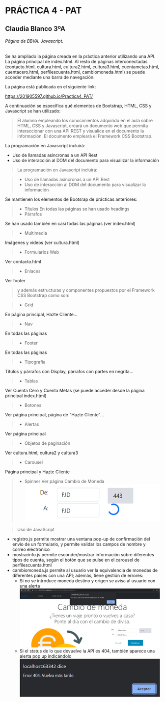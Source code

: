 # PRÁCTICA 4 - PAT
## Claudia Blanco 3ºA
###### Página de BBVA. Javascript. 

Se ha ampliado la página creada en la práctica anterior utilizando una API.
La página principal de index.html. Al resto de páginas interconectadas (contacto.html, cultura.html, cultura2.html, cultura3.html, cuentametas.html, cuentacero.html, perfilescuenta.html, cambiomoneda.html) se puede acceder mediante una barra de navegación.

La página está publicada en el siguiente link:

https://201905597.github.io/Practica4_PAT/

A continuación se especifica qué elementos de Bootstrap, HTML, CSS y Javascript se han utilizado:

> El alumno empleando los conocimientos adquirido en el aula sobre
HTML, CSS y Javascript, creará un documento web que permita
interaccionar con una API REST y visualice en el documento la información.
El documento empleará el Framework CSS Bootstrap.

La programación en Javascript incluirá:

- Uso de llamadas asíncronas a un API Rest
- Uso de interacción al DOM del documento para visualizar la información


> La programación en Javascript incluirá:

> - Uso de llamadas asíncronas a un API Rest
> - Uso de interacción al DOM del documento para visualizar la información

Se mantienen los elementos de Bootsrap de prácticas anteriores:
> - Títulos
En todas las páginas se han usado headings
> - Párrafos

Se han usado también en casi todas las páginas (ver index.html)

> - Multimedia

Imágenes y vídeos (ver cultura.html)
> - Formularios Web

Ver contacto.html
> - Enlaces

Ver footer

> y además estructuras y componentes propuestos por el
> Framework CSS Bootstrap como son:

> - Grid

En página principal, Hazte Cliente...
> - Nav

En todas las páginas
> - Footer

En todas las páginas
> - Tipografía 

Títulos y párrafos con Display, párrafos con partes en negrita... 
> - Tablas

Ver Cuenta Cero y Cuenta Metas (se puede acceder desde la página principal index.html)
> - Botones

Ver página principal, página de "Hazte Cliente"...
> - Alertas

Ver página principal
> - Objetos de paginación

Ver cultura.html, cultura2 y cultura3
> - Carousel

Página principal y Hazte Cliente

> - Spinner
Ver página Cambio de Moneda
![img_1.png](img_1.png)

> Uso de JavaScript
- registro.js permite mostrar una ventana pop-up de confirmación del envío de un formulario, y permite validar los campos de nombre y correo electrónico
- mostrarinfo.js permite esconder/mostrar información sobre diferentes tipos de cuenta, según el botón que se pulse en el carousel de perfilescuenta.html
- cambiomoneda.js permite al usuario ver la equivalencia de monedas de diferentes países con una API; además, tiene gestión de errores:
    - Si no se introduce moneda destino y origen se avisa al usuario con una alerta
    ![img_2.png](img_2.png)
    - Si el status de lo que devuelve la API es 404, también aparece una alerta pop up indicándolo
    ![img_3.png](img_3.png)